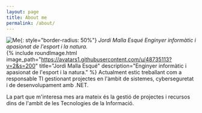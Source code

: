 ```yaml
---
layout: page
title: About me
permalink: /about/
---
```

![Me](https://avatars1.githubusercontent.com/u/48735113?v=2&s=200#thumbnail){: style="border-radius: 50%"} 
*Jordi Malla Esqué Enginyer informàtic i apasionat de l'esport i la natura.*  
{% include roundImage.html image_path="https://avatars1.githubusercontent.com/u/48735113?v=2&s=200" title="Jordi Malla Esqué" description="Enginyer informàtic i apasionat de l'esport i la natura." %}
Actualment estic treballant com a responsable TI gestionant projectes en l'àmbit de sistemes, cyberseguretat i de desenvolupament amb .NET.  

La part que m'interesa mes ara mateix és la gestió de projectes i recursos dins de l'ambit de les Tecnologies de la Informació.

